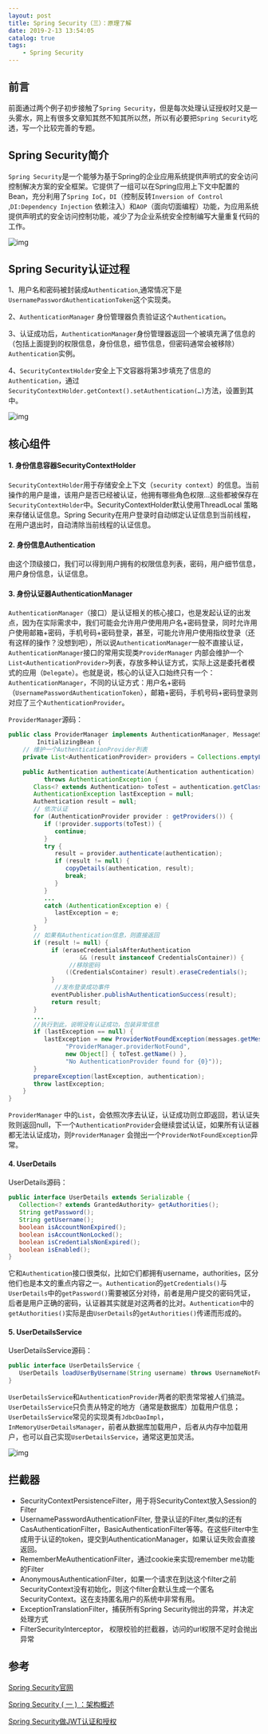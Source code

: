 ```yaml
---
layout: post
title: Spring Security（三）：原理了解
date: 2019-2-13 13:54:05
catalog: true
tags:
    - Spring Security
---
```


## 前言

前面通过两个例子初步接触了`Spring Security`，但是每次处理认证授权时又是一头雾水，网上有很多文章知其然不知其所以然，所以有必要把`Spring Security`吃透，写一个比较完善的专题。

## Spring Security简介

`Spring Security`是一个能够为基于Spring的企业应用系统提供声明式的安全访问控制解决方案的安全框架。它提供了一组可以在Spring应用上下文中配置的Bean，充分利用了`Spring IoC`，`DI`（控制反转`Inversion of Control` ,`DI:Dependency Injection` 依赖注入）和`AOP`（面向切面编程）功能，为应用系统提供声明式的安全访问控制功能，减少了为企业系统安全控制编写大量重复代码的工作。

![img](../../../../img/in-post/post-spring-security/1.png)

## Spring Security认证过程

1、用户名和密码被封装成`Authentication`,通常情况下是`UsernamePasswordAuthenticationToken`这个实现类。

2、`AuthenticationManager` 身份管理器负责验证这个`Authentication`。

3、认证成功后，`AuthenticationManager`身份管理器返回一个被填充满了信息的（包括上面提到的权限信息，身份信息，细节信息，但密码通常会被移除）`Authentication`实例。

4、`SecurityContextHolder`安全上下文容器将第3步填充了信息的`Authentication`，通过`SecurityContextHolder.getContext().setAuthentication(…)`方法，设置到其中。

![img](../../../../img/in-post/post-spring-security/3.jpg)

## 核心组件

#### 1. 身份信息容器SecurityContextHolder

`SecurityContextHolder`用于存储安全上下文（`security context`）的信息。当前操作的用户是谁，该用户是否已经被认证，他拥有哪些角色权限…这些都被保存在`SecurityContextHolder`中。SecurityContextHolder默认使用ThreadLocal 策略来存储认证信息。Spring Security在用户登录时自动绑定认证信息到当前线程，在用户退出时，自动清除当前线程的认证信息。

#### 2. 身份信息Authentication

由这个顶级接口，我们可以得到用户拥有的权限信息列表，密码，用户细节信息，用户身份信息，认证信息。

#### 3. 身份认证器AuthenticationManager

`AuthenticationManager`（接口）是认证相关的核心接口，也是发起认证的出发点，因为在实际需求中，我们可能会允许用户使用用户名+密码登录，同时允许用户使用邮箱+密码，手机号码+密码登录，甚至，可能允许用户使用指纹登录（还有这样的操作？没想到吧），所以说`AuthenticationManager`一般不直接认证，`AuthenticationManager`接口的常用实现类`ProviderManager` 内部会维护一个`List<AuthenticationProvider>`列表，存放多种认证方式，实际上这是委托者模式的应用（`Delegate`）。也就是说，核心的认证入口始终只有一个：`AuthenticationManager`，不同的认证方式：用户名+密码（`UsernamePasswordAuthenticationToken`），邮箱+密码，手机号码+密码登录则对应了三个`AuthenticationProvider`。

`ProviderManager`源码：

```java
public class ProviderManager implements AuthenticationManager, MessageSourceAware,
        InitializingBean {
    // 维护一个AuthenticationProvider列表
    private List<AuthenticationProvider> providers = Collections.emptyList();
 
    public Authentication authenticate(Authentication authentication)
          throws AuthenticationException {
       Class<? extends Authentication> toTest = authentication.getClass();
       AuthenticationException lastException = null;
       Authentication result = null;
       // 依次认证
       for (AuthenticationProvider provider : getProviders()) {
          if (!provider.supports(toTest)) {
             continue;
          }
          try {
             result = provider.authenticate(authentication);
             if (result != null) {
                copyDetails(authentication, result);
                break;
             }
          }
          ...
          catch (AuthenticationException e) {
             lastException = e;
          }
       }
       // 如果有Authentication信息，则直接返回
       if (result != null) {
            if (eraseCredentialsAfterAuthentication
                    && (result instanceof CredentialsContainer)) {
                 //移除密码
                ((CredentialsContainer) result).eraseCredentials();
            }
             //发布登录成功事件
            eventPublisher.publishAuthenticationSuccess(result);
            return result;
       }
       ...
       //执行到此，说明没有认证成功，包装异常信息
       if (lastException == null) {
          lastException = new ProviderNotFoundException(messages.getMessage(
                "ProviderManager.providerNotFound",
                new Object[] { toTest.getName() },
                "No AuthenticationProvider found for {0}"));
       }
       prepareException(lastException, authentication);
       throw lastException;
    }
}
```

`ProviderManager` 中的`List`，会依照次序去认证，认证成功则立即返回，若认证失败则返回null，下一个`AuthenticationProvider`会继续尝试认证，如果所有认证器都无法认证成功，则`ProviderManager` 会抛出一个`ProviderNotFoundException`异常。

#### 4. UserDetails

UserDetails源码：

```java
public interface UserDetails extends Serializable {
   Collection<? extends GrantedAuthority> getAuthorities();
   String getPassword();
   String getUsername();
   boolean isAccountNonExpired();
   boolean isAccountNonLocked();
   boolean isCredentialsNonExpired();
   boolean isEnabled();
}
```

它和`Authentication`接口很类似，比如它们都拥有username，authorities，区分他们也是本文的重点内容之一。`Authentication`的`getCredentials()`与`UserDetails`中的`getPassword()`需要被区分对待，前者是用户提交的密码凭证，后者是用户正确的密码，认证器其实就是对这两者的比对。`Authentication`中的`getAuthorities()`实际是由`UserDetails`的`getAuthorities()`传递而形成的。

#### 5. UserDetailsService

UserDetailsService源码：

```java
public interface UserDetailsService {
   UserDetails loadUserByUsername(String username) throws UsernameNotFoundException;
}
```

`UserDetailsService`和`AuthenticationProvider`两者的职责常常被人们搞混。`UserDetailsService`只负责从特定的地方（通常是数据库）加载用户信息；`UserDetailsService`常见的实现类有`JdbcDaoImpl`，`InMemoryUserDetailsManager`，前者从数据库加载用户，后者从内存中加载用户，也可以自己实现`UserDetailsService`，通常这更加灵活。

![img](../../../../img/in-post/post-spring-security/2.png)

## 拦截器

- SecurityContextPersistenceFilter，用于将SecurityContext放入Session的Filter
- UsernamePasswordAuthenticationFilter, 登录认证的Filter,类似的还有CasAuthenticationFilter，BasicAuthenticationFilter等等。在这些Filter中生成用于认证的token，提交到AuthenticationManager，如果认证失败会直接返回。
- RememberMeAuthenticationFilter，通过cookie来实现remember me功能的Filter
- AnonymousAuthenticationFilter，如果一个请求在到达这个filter之前SecurityContext没有初始化，则这个filter会默认生成一个匿名SecurityContext。这在支持匿名用户的系统中非常有用。
- ExceptionTranslationFilter，捕获所有Spring Security抛出的异常，并决定处理方式
- FilterSecurityInterceptor， 权限校验的拦截器，访问的url权限不足时会抛出异常

## 参考

[Spring Security官网](https://projects.spring.io/spring-security/)

[Spring Security ( 一 ) ：架构概述](http://www.importnew.com/26712.html)

[Spring Security做JWT认证和授权](https://www.jianshu.com/p/d5ce890c67f7)